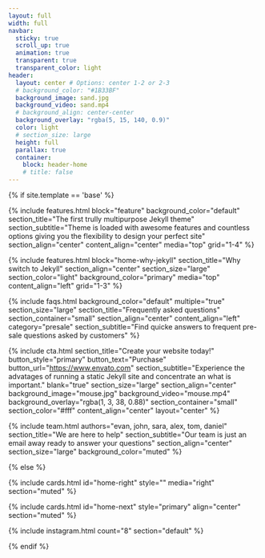 ```yaml
---
layout: full
width: full
navbar:
  sticky: true
  scroll_up: true
  animation: true
  transparent: true
  transparent_color: light
header:
  layout: center # Options: center 1-2 or 2-3
  # background_color: "#1B33BF"
  background_image: sand.jpg
  background_video: sand.mp4
  # background_align: center-center
  background_overlay: "rgba(5, 15, 140, 0.9)"
  color: light
  # section_size: large
  height: full
  parallax: true
  container:
    block: header-home
    # title: false
---
```


[comment]: # (This actually is the most platform independent comment)

{% if site.template == 'base' %}

  {% include features.html 
    block="feature" 
    background_color="default" 
    section_title="The first trully multipurpose Jekyll theme" 
    section_subtitle="Theme is loaded with awesome features and countless options giving you the flexibility to design your perfect site"
    section_align="center"
    content_align="center"
    media="top"
    grid="1-4"
  %}

  {% include features.html 
    block="home-why-jekyll" 
    section_title="Why switch to Jekyll"
    section_align="center"
    section_size="large"
    section_color="light"
    background_color="primary"
    media="top" 
    content_align="left"
    grid="1-3"
  %}

  {% include faqs.html 
    background_color="default"
    multiple="true" 
    section_size="large"
    section_title="Frequently asked questions" 
    section_container="small"
    section_align="center"
    content_align="left"
    category="presale" 
    section_subtitle="Find quicke answers to frequent pre-sale questions asked by customers" 
  %}

  {% include cta.html 
    section_title="Create your website today!" 
    button_style="primary" 
    button_text="Purchase" 
    button_url="https://www.envato.com" 
    section_subtitle="Experience the advatages of running a static Jekyll site and concentrate an what is important."
    blank="true" 
    section_size="large"
    section_align="center"
    background_image="mouse.jpg"
    background_video="mouse.mp4"
    background_overlay="rgba(1, 3, 38, 0.88)"
    section_container="small"
    section_color="#fff"
    content_align="center"
    layout="center"
  %}
  
  {% include team.html 
    authors="evan, john, sara, alex, tom, daniel" 
    section_title="We are here to help" 
    section_subtitle="Our team is just an email away ready to answer your questions" 
    section_align="center"
    section_size="large"
    background_color="muted" 
  %}

{% else %}

  {% include cards.html id="home-right" style="" media="right" section="muted" %}

  {% include cards.html id="home-next" style="primary" align="center" section="muted" %}

  {% include instagram.html count="8" section="default" %}

{% endif %}



<!--
background-image: linear-gradient(to right, #0acffe 0%, #495aff 100%);
background-image: linear-gradient(-225deg, #AC32E4 0%, #7918F2 48%, #4801FF 100%);
background-image: linear-gradient(-225deg, #A445B2 0%, #D41872 52%, #FF0066 100%); -->
